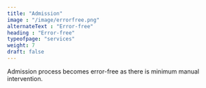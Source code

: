 ```yaml
---
title: "Admission"
image : "/image/errorfree.png"
alternateText : "Error-free"
heading : "Error-free"
typeofpage: "services"
weight: 7
draft: false
---
```


Admission process becomes error-free as there is minimum manual intervention.